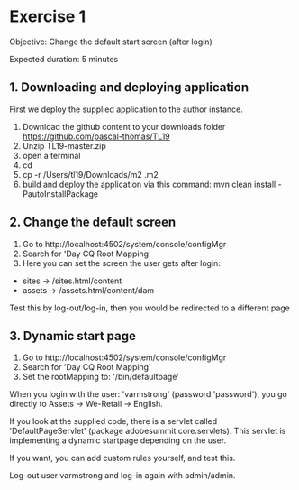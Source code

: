 # Exercise 1

Objective: Change the default start screen (after login)

Expected duration: 5 minutes

## 1. Downloading and deploying application

First we deploy the supplied application to the author instance.
1. Download the github content to your downloads folder https://github.com/pascal-thomas/TL19
2. Unzip TL19-master.zip
3. open a terminal
3. cd
4. cp -r /Users/tl19/Downloads/m2 .m2
5. build and deploy the application via this command:  mvn clean install -PautoInstallPackage


## 2. Change the default screen

1. Go to http://localhost:4502/system/console/configMgr
2. Search for 'Day CQ Root Mapping'
3. Here you can set the screen the user gets after login:
- sites -> /sites.html/content
- assets -> /assets.html/content/dam

Test this by log-out/log-in, then you would be redirected to a different page

## 3. Dynamic start page

1. Go to http://localhost:4502/system/console/configMgr
2. Search for 'Day CQ Root Mapping'
3. Set the rootMapping to: '/bin/defaultpage'

When you login with the user: 'varmstrong' (password 'password'), you go directly to Assets -> We-Retail -> English.

If you look at the supplied code, there is a servlet called 'DefaultPageServlet' (package adobesummit.core.servlets).
This servlet is implementing a dynamic startpage depending on the user.

If you want, you can add custom rules yourself, and test this.

Log-out user varmstrong and log-in again with admin/admin.
